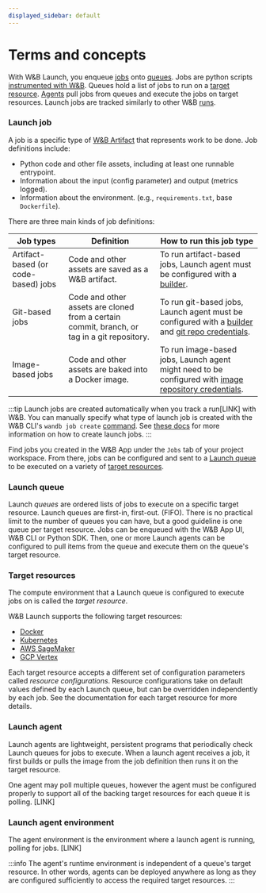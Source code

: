 ```yaml
---
displayed_sidebar: default
---
```


# Terms and concepts
With W&B Launch, you enqueue [jobs](#TBD) onto [queues](#TBD). Jobs are python scripts [instrumented with W&B](#TBD). Queues hold a list of jobs to run on a [target resource](#TBD). [Agents](#TBD) pull jobs from queues and execute the jobs on target resources. Launch jobs are tracked similarly to other W&B [runs](#TBD).


### Launch job
A job is a specific type of [W&B Artifact](#TBD) that represents work to be done.  Job definitions include:

- Python code and other file assets, including at least one runnable entrypoint.
- Information about the input (config parameter) and output (metrics logged).
- Information about the environment. (e.g., `requirements.txt`, base `Dockerfile`).


There are three main kinds of job definitions:


| Job types | Definition | How to run this job type | 
| ---------- | --------- | -------------- |
|Artifact-based (or code-based) jobs| Code and other assets are saved as a W&B artifact.| To run artifact-based jobs, Launch agent must be configured with a [builder](#TBD). |
|Git-based jobs|  Code and other assets are cloned from a certain commit, branch, or tag in a git repository. | To run git-based jobs, Launch agent must be configured with a [builder](#TBD) and [git repo credentials](#TBD). |
|Image-based jobs|Code and other assets are baked into a Docker image. | To run image-based jobs, Launch agent might need to be configured with [image repository credentials](#TBD). | 


:::tip
Launch jobs are created automatically when you track a run[LINK] with W&B. You can manually specify what type of launch job is created with the W&B CLI's `wandb job create` [command](#TBD).  See [these docs](#TBD) for more information on how to create launch jobs.
:::

Find jobs you created in the W&B App under the `Jobs` tab of your project workspace.  From there, jobs can be configured and sent to a [Launch queue](#TBD) to be executed on a variety of [target resources](#TBD).

### Launch queue
Launch *queues* are ordered lists of jobs to execute on a specific target resource.  Launch queues are first-in, first-out. (FIFO).  There is no practical limit to the number of queues you can have, but a good guideline is one queue per target resource.  Jobs can be enqueued with the W&B App UI, W&B CLI or Python SDK.  Then, one or more Launch agents can be configured to pull items from the queue and execute them on the queue's target resource.

### Target resources
The compute environment that a Launch queue is configured to execute jobs on is called the *target resource*.

W&B Launch supports the following target resources:

- [Docker](#TBD)
- [Kubernetes](#TBD)
- [AWS SageMaker](#TBD)
- [GCP Vertex](#TBD)

Each target resource accepts a different set of configuration parameters called *resource configurations*. Resource configurations take on default values defined by each Launch queue, but can be overridden independently by each job.  See the documentation for each target resource for more details.

### Launch agent
Launch agents are lightweight, persistent programs that periodically check Launch queues for jobs to execute.  When a launch agent receives a job, it first builds or pulls the image from the job definition then runs it on the target resource.

One agent may poll multiple queues, however the agent must be configured properly to support all of the backing target resources for each queue it is polling.  [LINK]

### Launch agent environment
The agent environment is the environment where a launch agent is running, polling for jobs. [LINK]

:::info
The agent's runtime environment is independent of a queue's target resource.  In other words, agents can be deployed anywhere as long as they are configured sufficiently to access the required target resources.
:::